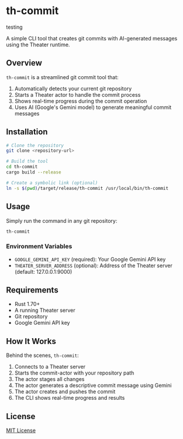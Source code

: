 # th-commit

testing

A simple CLI tool that creates git commits with AI-generated messages using the Theater runtime.

## Overview

`th-commit` is a streamlined git commit tool that:

1. Automatically detects your current git repository
2. Starts a Theater actor to handle the commit process
3. Shows real-time progress during the commit operation
4. Uses AI (Google's Gemini model) to generate meaningful commit messages

## Installation

```bash
# Clone the repository
git clone <repository-url>

# Build the tool
cd th-commit
cargo build --release

# Create a symbolic link (optional)
ln -s $(pwd)/target/release/th-commit /usr/local/bin/th-commit
```

## Usage

Simply run the command in any git repository:

```bash
th-commit
```

### Environment Variables

- `GOOGLE_GEMINI_API_KEY` (required): Your Google Gemini API key
- `THEATER_SERVER_ADDRESS` (optional): Address of the Theater server (default: 127.0.0.1:9000)

## Requirements

- Rust 1.70+
- A running Theater server
- Git repository
- Google Gemini API key

## How It Works

Behind the scenes, `th-commit`:

1. Connects to a Theater server
2. Starts the commit-actor with your repository path
3. The actor stages all changes
4. The actor generates a descriptive commit message using Gemini
5. The actor creates and pushes the commit
6. The CLI shows real-time progress and results

## License

[MIT License](LICENSE)
